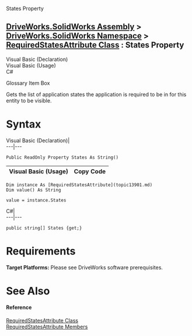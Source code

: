 States Property   
  
[DriveWorks.SolidWorks Assembly](topic13342.md) > [DriveWorks.SolidWorks Namespace](topic13345.md) > [RequiredStatesAttribute Class](topic13901.md) : States Property  
---  
  
Visual Basic (Declaration)    
Visual Basic (Usage)    
C# 

Glossary Item Box

Gets the list of application states the application is required to be in for this entity to be visible. 

# Syntax

Visual Basic (Declaration)|   
---|---  
      
    
    Public ReadOnly Property States As String()  
  
Visual Basic (Usage)| Copy Code  
---|---  
      
    
    Dim instance As [RequiredStatesAttribute](topic13901.md)
    Dim value() As String
     
    value = instance.States  
  
C#|   
---|---  
      
    
    public string[] States {get;}  
  
# Requirements

**Target Platforms:** Please see DriveWorks software prerequisites.

# See Also

#### Reference

[RequiredStatesAttribute Class](topic13901.md)   
[RequiredStatesAttribute Members](topic13902.md)


